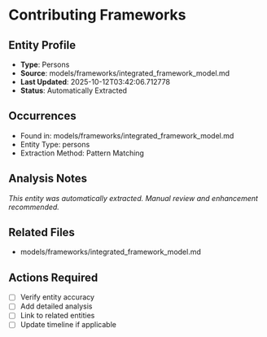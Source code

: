 # Contributing Frameworks

## Entity Profile
- **Type**: Persons
- **Source**: models/frameworks/integrated_framework_model.md
- **Last Updated**: 2025-10-12T03:42:06.712778
- **Status**: Automatically Extracted

## Occurrences
- Found in: models/frameworks/integrated_framework_model.md
- Entity Type: persons
- Extraction Method: Pattern Matching

## Analysis Notes
*This entity was automatically extracted. Manual review and enhancement recommended.*

## Related Files
- models/frameworks/integrated_framework_model.md

## Actions Required
- [ ] Verify entity accuracy
- [ ] Add detailed analysis
- [ ] Link to related entities
- [ ] Update timeline if applicable
